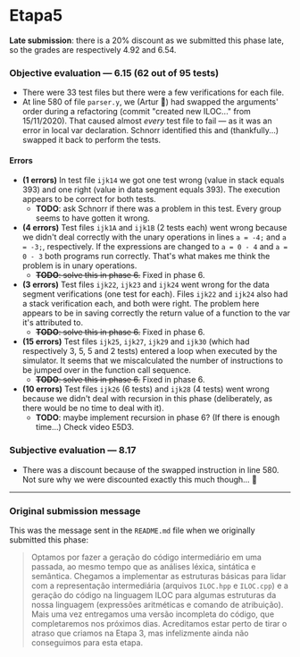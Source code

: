 # Etapa5

**Late submission**: there is a 20% discount as we submitted this phase late, so the grades are respectively 4.92 and 6.54.

### Objective evaluation — 6.15 (62 out of 95 tests)
- There were 33 test files but there were a few verifications for each file.
- At line 580 of file `parser.y`, we (Artur :slightly_frowning_face:) had swapped the arguments' order during a refactoring (commit "created new ILOC..." from 15/11/2020). That caused almost *every* test file to fail — as it was an error in local var declaration. Schnorr identified this and (thankfully...) swapped it back to perform the tests.
#### Errors
- **(1 errors)** In test file `ijk14` we got one test wrong (value in stack equals 393) and one right (value in data segment equals 393). The execution appears to be correct for both tests.
    - **TODO**: ask Schnorr if there was a problem in this test. Every group seems to have gotten it wrong.
- **(4 errors)** Test files `ijk1A` and `ijk1B` (2 tests each) went wrong because we didn't deal correctly with the unary operations in lines `a = -4;` and `a = -3;`, respectively. If the expressions are changed to `a = 0 - 4` and `a = 0 - 3` both programs run correctly. That's what makes me think the problem is in unary operations.
    - ~~**TODO**: solve this in phase 6.~~ Fixed in phase 6.
- **(3 errors)** Test files `ijk22`, `ijk23` and `ijk24` went wrong for the data segment verifications (one test for each). Files `ijk22` and `ijk24` also had a stack verification each, and both were right. The problem here appears to be in saving correctly the return value of a function to the var it's attributed to.
    - ~~**TODO**: solve this in phase 6.~~ Fixed in phase 6.
- **(15 errors)** Test files `ijk25`, `ijk27`, `ijk29` and `ijk30` (which had respectively 3, 5, 5 and 2 tests) entered a loop when executed by the simulator. It seems that we miscalculated the number of instructions to be jumped over in the function call sequence.
    - ~~**TODO**: solve this in phase 6.~~ Fixed in phase 6.
- **(10 errors)** Test files `ijk26` (6 tests) and `ijk28` (4 tests) went wrong because we didn't deal with recursion in this phase (deliberately, as there would be no time to deal with it).
    - **TODO**: maybe implement recursion in phase 6? (If there is enough time...) Check video E5D3.

### Subjective evaluation — 8.17
- There was a discount because of the swapped instruction in line 580. Not sure why we were discounted exactly this much though... :thinking:

---

### Original submission message

This was the message sent in the `README.md` file when we originally submitted this phase:

> Optamos por fazer a geração do código intermediário em uma passada, ao mesmo tempo que as análises léxica, sintática e semântica. Chegamos a implementar as estruturas básicas para lidar com a representação intermediária (arquivos `ILOC.hpp` e `ILOC.cpp`) e a geração do código na linguagem ILOC para algumas estruturas da nossa linguagem (expressões aritméticas e comando de atribuição).
> Mais uma vez entregamos uma versão incompleta do código, que completaremos nos próximos dias. Acreditamos estar perto de tirar o atraso que criamos na Etapa 3, mas infelizmente ainda não conseguimos para esta etapa.
